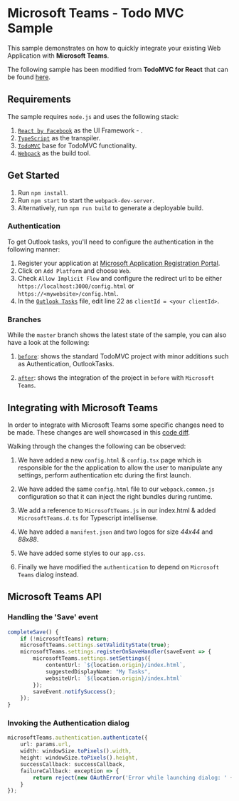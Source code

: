 # Microsoft Teams - Todo MVC Sample

This sample demonstrates on how to quickly integrate your existing Web Application with **Microsoft Teams**.

The following sample has been modified from **TodoMVC for React** that can be found [here](https://github.com/tastejs/todomvc/tree/gh-pages/examples/typescript-react).

## Requirements

The sample requires `node.js` and uses the following stack:

1. [`React by Facebook`](https://facebook.github.io/react/) as the UI Framework - .
2. [`TypeScript`](https://www.typescriptlang.org/) as the transpiler.
4. [`TodoMVC`](http://todomvc.com/examples/typescript-react/#/) base for TodoMVC functionality.
5. [`Webpack`](https://webpack.github.io/) as the build tool.

## Get Started

1. Run `npm install`.
2. Run `npm start` to start the `webpack-dev-server`.
3. Alternatively, run `npm run build` to generate a deployable build.

### Authentication

To get Outlook tasks, you'll need to configure the authentication in the following manner:

1. Register your application at [Microsoft Application Registration Portal](https://apps.dev.microsoft.com/Landing?ru=https%3a%2f%2fapps.dev.microsoft.com%2f).
2. Click on `Add Platform` and choose `Web`.
3. Check `Allow Implicit Flow` and configure the redirect url to be either `https://localhost:3000/config.html` or `https://<mywebsite>/config.html`.
4. In the [`Outlook Tasks`](https://github.com/OfficeDev/microsoft-teams-sample-todo/blob/master/src/services/outlook.tasks.ts) file, edit line 22 as `clientId = <your clientId>`.

### Branches

While the `master` branch shows the latest state of the sample, you can also have a look at the following:

1. [`before`](https://github.com/OfficeDev/microsoft-teams-sample-todo/tree/before): shows the standard TodoMVC project with minor additions such as Authentication, OutlookTasks.

2. [`after`](https://github.com/OfficeDev/microsoft-teams-sample-todo/tree/before): shows the integration of the project in `before` with `Microsoft Teams`.

## Integrating with Microsoft Teams

In order to integrate with Microsoft Teams some specific changes need to be made. These changes are well showcased in this [code diff](https://github.com/OfficeDev/microsoft-teams-sample-todo/compare/before...after).

Walking through the changes the following can be observed:

1. We have added a new `config.html` & `config.tsx` page which is responsible for the the application to allow the user to manipulate any settings, perform authentication etc during the first launch.

2. We have added the same `config.html` file to our `webpack.common.js` configuration so that it can inject the right bundles during runtime.

3. We add a reference to `MicrosoftTeams.js` in our index.html & added `MicrosoftTeams.d.ts` for Typescript intellisense.

4. We have added a `manifest.json` and two logos for size *44x44* and *88x88*.

5. We have added some styles to our `app.css`.

6. Finally we have modified the `authentication` to depend on `Microsoft Teams` dialog instead.

## Microsoft Teams API

### Handling the 'Save' event

```typescript
completeSave() {
    if (!microsoftTeams) return;
    microsoftTeams.settings.setValidityState(true);
    microsoftTeams.settings.registerOnSaveHandler(saveEvent => {
        microsoftTeams.settings.setSettings({
            contentUrl: `${location.origin}/index.html`,
            suggestedDisplayName: "My Tasks",
            websiteUrl: `${location.origin}/index.html`
        });
        saveEvent.notifySuccess();
    });
}
```

### Invoking the Authentication dialog

```typescript
microsoftTeams.authentication.authenticate({
    url: params.url,
    width: windowSize.toPixels().width,
    height: windowSize.toPixels().height,
    successCallback: successCallback,
    failureCallback: exception => {
        return reject(new OAuthError('Error while launching dialog: ' + JSON.stringify(exception)));
    }
});
```